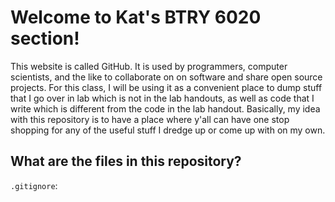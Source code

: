 # Welcome to Kat's BTRY 6020 section!

This website is called GitHub. It is used by programmers, computer scientists, and the like to collaborate on on software and share open source projects. For this class, I will be using it as a convenient place to dump stuff that I go over in lab which is not in the lab handouts, as well as code that I write which is different from the code in the lab handout. Basically, my idea with this repository is to have a place where y'all can have one stop shopping for any of the useful stuff I dredge up or come up with on my own. 

## What are the files in this repository? 

`.gitignore`: 